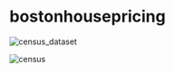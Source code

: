 # bostonhousepricing
![census_dataset](https://user-images.githubusercontent.com/114376944/210140269-d7e988cc-dc10-40ec-a342-77dad7ccecf8.PNG)


![census](https://user-images.githubusercontent.com/114376944/210140556-663f6594-9ae9-4c2f-bc71-b130bf3d24ad.PNG)
